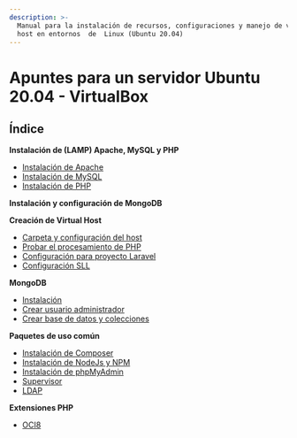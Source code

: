 ```yaml
---
description: >-
  Manual para la instalación de recursos, configuraciones y manejo de virtual
  host en entornos  de  Linux (Ubuntu 20.04)
---
```


# Apuntes para un servidor Ubuntu 20.04 - VirtualBox

## Índice

**Instalación de (LAMP) Apache, MySQL y PHP**

* [Instalación de Apache](instalacion-de-apache-mysql-y-php/instalacion-de-apache.md)
* [Instalación de MySQL](instalacion-de-mysql.md)
* [Instalación de PHP](instalacion-de-lamp-apache-mysql-y-php/instalacion-de-php.md)

**Instalación y configuración de MongoDB**

**Creación de Virtual Host**

* [Carpeta y configuración del host](creacion-de-virtual-host/carpeta-y-configuracion-del-host.md)
* [Probar el procesamiento de PHP](creacion-de-virtual-host/probar-el-procesamiento-de-php.md)
* [Configuración para proyecto Laravel](creacion-de-virtual-host/configuracion-para-proyecto-laravel.md)
* [C](creacion-de-virtual-host/configuracion-sll.md)[onfiguración SLL](creacion-de-virtual-host/configuracion-sll.md)

**MongoDB**

* [Instalación](mongodb/instalacion.md)
* [Crear usuario administrador](mongodb/crear-usuario-administrador.md)
* [Crear base de datos y colecciones](mongodb/crear-base-de-datos-y-colecciones.md)

**Paquetes de uso común**

* [Instalación de Composer](paquetes/instalacion-de-composer.md)
* [Instalación de NodeJs y NPM](paquetes/instalacion-de-nodejs-y-npm.md)
* [Instalación de phpMyAdmin](paquetes/instalacion-de-phpmyadmin.md)
* [Supervisor](paquetes/supervisor.md)
* [LDAP](ldap.md)

**Extensiones PHP**

* [OCI8](extensiones-php/oci8.md)
